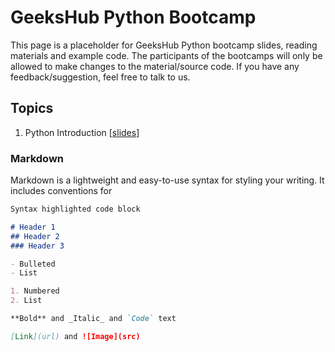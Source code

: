 # GeeksHub Python Bootcamp

This page is a placeholder for GeeksHub Python bootcamp slides, reading materials and example code. The participants of the bootcamps will only be allowed to make changes to the material/source code. If you have any feedback/suggestion, feel free to talk to us.

## Topics
1. Python Introduction [[slides](01_python_introduction.html)]
### Markdown

Markdown is a lightweight and easy-to-use syntax for styling your writing. It includes conventions for

```markdown
Syntax highlighted code block

# Header 1
## Header 2
### Header 3

- Bulleted
- List

1. Numbered
2. List

**Bold** and _Italic_ and `Code` text

[Link](url) and ![Image](src)
```
